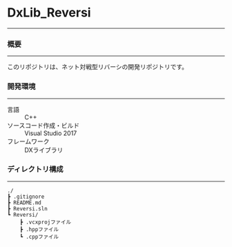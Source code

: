 # DxLib_Reversi
***
### 概要
*****
このリポジトリは、ネット対戦型リバーシの開発リポジトリです。   

### 開発環境
*****
<dl>
    <dt>言語</dt>
    <dd>C++</dd>    
    <dt>ソースコード作成・ビルド</dt>
    <dd>Visual Studio 2017</dd>    
    <dt>フレームワーク</dt>
    <dd>DXライブラリ</dd>    
</dl>    

### ディレクトリ構成
*****
    ./
    ┣ .gitignore
    ┣ README.md
    ┣ Reversi.sln
    ┗ Reversi/
        ┣ .vcxprojファイル
        ┣ .hppファイル
        ┗ .cppファイル